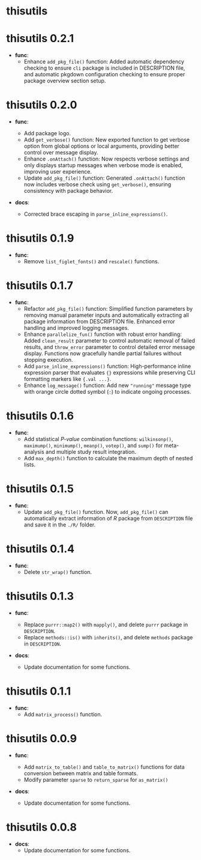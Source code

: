 # thisutils

# thisutils 0.2.1

* **func**:
  * Enhance `add_pkg_file()` function: Added automatic dependency checking to ensure `cli` package is included in DESCRIPTION file, and automatic pkgdown configuration checking to ensure proper package overview section setup.

# thisutils 0.2.0

* **func**:
  * Add package logo.
  * Add `get_verbose()` function: New exported function to get verbose option from global options or local arguments, providing better control over message display.
  * Enhance `.onAttach()` function: Now respects verbose settings and only displays startup messages when verbose mode is enabled, improving user experience.
  * Update `add_pkg_file()` function: Generated `.onAttach()` function now includes verbose check using `get_verbose()`, ensuring consistency with package behavior.

* **docs**:
  * Corrected brace escaping in `parse_inline_expressions()`.

# thisutils 0.1.9

* **func**:
  * Remove `list_figlet_fonts()` and `rescale()` functions.

# thisutils 0.1.7

* **func**:
  * Refactor `add_pkg_file()` function: Simplified function parameters by removing manual parameter inputs and automatically extracting all package information from DESCRIPTION file. Enhanced error handling and improved logging messages.
  * Enhance `parallelize_fun()` function with robust error handling: Added `clean_result` parameter to control automatic removal of failed results, and `throw_error` parameter to control detailed error message display. Functions now gracefully handle partial failures without stopping execution.
  * Add `parse_inline_expressions()` function: High-performance inline expression parser that evaluates `{}` expressions while preserving CLI formatting markers like `{.val ...}`.
  * Enhance `log_message()` function: Add new `"running"` message type with orange circle dotted symbol (`◌`) to indicate ongoing processes.

# thisutils 0.1.6

* **func**:
  * Add statistical *P-value* combination functions: `wilkinsonp()`, `maximump()`, `minimump()`, `meanp()`, `votep()`, and `sump()` for meta-analysis and multiple study result integration.
  * Add `max_depth()` function to calculate the maximum depth of nested lists.

# thisutils 0.1.5

* **func**:
  * Update `add_pkg_file()` function. Now, `add_pkg_file()` can automatically extract information of *R* package from `DESCRIPTION` file and save it in the `./R/` folder.

# thisutils 0.1.4

* **func**:
  * Delete `str_wrap()` function.

# thisutils 0.1.3

* **func**:
  * Replace `purrr::map2()` with `mapply()`, and delete `purrr` package in `DESCRIPTION`.
  * Replace `methods::is()` with `inherits()`, and delete `methods` package in `DESCRIPTION`.

* **docs**:
  * Update documentation for some functions.

# thisutils 0.1.1

* **func**:
  * Add `matrix_process()` function.

# thisutils 0.0.9

* **func**:
  * Add `matrix_to_table()` and `table_to_matrix()` functions for data conversion between matrix and table formats.
  * Modify parameter `sparse` to `return_sparse` for `as_matrix()`

* **docs**:
  * Update documentation for some functions.

# thisutils 0.0.8

* **docs**:
  * Update documentation for some functions.
